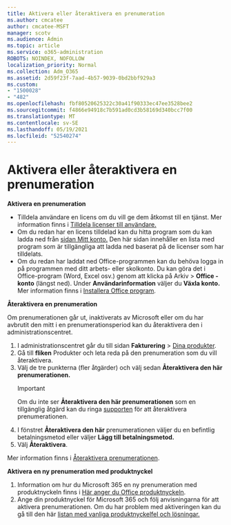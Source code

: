 ```yaml
---
title: Aktivera eller återaktivera en prenumeration
ms.author: cmcatee
author: cmcatee-MSFT
manager: scotv
ms.audience: Admin
ms.topic: article
ms.service: o365-administration
ROBOTS: NOINDEX, NOFOLLOW
localization_priority: Normal
ms.collection: Adm_O365
ms.assetid: 2d59f23f-7aad-4b57-9039-0bd2bbf929a3
ms.custom:
- "1500028"
- "482"
ms.openlocfilehash: fbf80520625322c30a41f90333ec47ee3528bee2
ms.sourcegitcommit: f4866e94918c7b591ad0cd3b58169d340bcc7f00
ms.translationtype: MT
ms.contentlocale: sv-SE
ms.lasthandoff: 05/19/2021
ms.locfileid: "52540274"
---
```

# <a name="activate-or-reactivate-a-subscription"></a>Aktivera eller återaktivera en prenumeration

**Aktivera en prenumeration**

- Tilldela användare en licens om du vill ge dem åtkomst till en tjänst. Mer information finns i [Tilldela licenser till användare.](/microsoft-365/admin/manage/assign-licenses-to-users)
- Om du redan har en licens tilldelad kan du hitta program som du kan ladda ned från [sidan Mitt konto.](https://portal.office.com/account/#installs) Den här sidan innehåller en lista med program som är tillgängliga att ladda ned baserat på de licenser som har tilldelats.
- Om du redan har laddat ned Office-programmen kan du behöva logga in på programmen med ditt arbets- eller skolkonto. Du kan göra det i Office-program (Word, Excel osv.) genom att klicka på Arkiv  >  **Office -konto** (längst ned). Under **Användarinformation** väljer du **Växla konto.** Mer information finns i [Installera Office program](/microsoft-365/admin/setup/install-applications).

**Återaktivera en prenumeration**

Om prenumerationen går ut, inaktiverats av Microsoft eller om du har avbrutit den mitt i en prenumerationsperiod kan du återaktivera den i administrationscentret.
  
1. I administrationscentret går du till sidan **Fakturering** > [Dina produkter](https://go.microsoft.com/fwlink/p/?linkid=842054).
2. Gå till **fliken** Produkter och leta reda på den prenumeration som du vill återaktivera.
3. Välj de tre punkterna (fler åtgärder) och välj sedan **Återaktivera den här prenumerationen.**
    > [!IMPORTANT]
    > Om du inte ser **Återaktivera den här prenumerationen** som en tillgänglig åtgärd kan du ringa [supporten](https://go.microsoft.com/fwlink/p/?linkid=518322) för att återaktivera prenumerationen.
4. I fönstret **Återaktivera den här** prenumerationen väljer du en befintlig betalningsmetod eller väljer **Lägg till betalningsmetod.**
5. Välj **Återaktivera**.

Mer information finns i [Återaktivera prenumerationen](/microsoft-365/commerce/subscriptions/reactivate-your-subscription).

**Aktivera en ny prenumeration med produktnyckel**

1. Information om hur du Microsoft 365 en ny prenumeration med produktnyckeln finns i [Här anger du Office produktnyckeln](https://support.office.com/article/where-to-enter-your-office-product-key-0a82e5ae-739e-4b92-a6f4-2ec780c185db).
2. Ange din produktnyckel för Microsoft 365 och följ anvisningarna för att aktivera prenumerationen. Om du har problem med aktiveringen kan du gå till den här [listan med vanliga produktnyckelfel och lösningar.](/microsoft-365/commerce/product-key-errors-and-solutions)